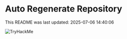 # Auto Regenerate Repository

This README was last updated: 2025-07-06 14:40:06

 ![TryHackMe](https://tryhackme.com/badge/533634)